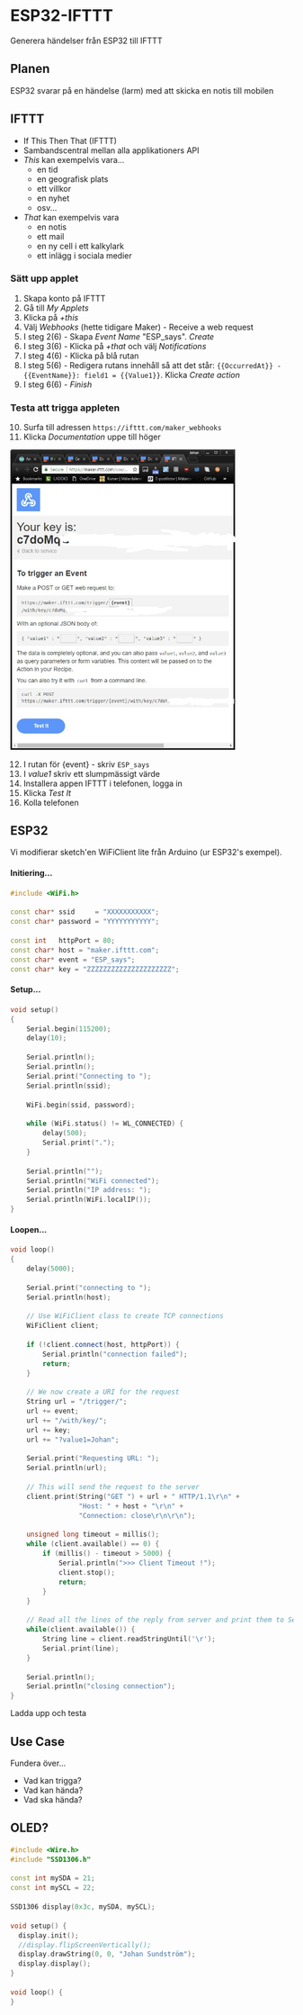 # ESP32-IFTTT
Generera händelser från ESP32 till IFTTT

## Planen
ESP32 svarar på en händelse (larm) med att skicka en notis till mobilen

## IFTTT
* If This Then That (IFTTT)
* Sambandscentral mellan alla applikationers API
* _This_ kan exempelvis vara...
  * en tid
  * en geografisk plats
  * ett villkor
  * en nyhet
  * osv...
* _That_ kan exempelvis vara 
  * en notis
  * ett mail
  * en ny cell i ett kalkylark
  * ett inlägg i sociala medier

### Sätt upp applet
1. Skapa konto på IFTTT
2. Gå till _My Applets_
3. Klicka på _+this_
4. Välj _Webhooks_ (hette tidigare Maker) - Receive a web request
5. I steg 2(6) - Skapa _Event Name_ "ESP_says". _Create_
6. I steg 3(6) - Klicka på _+that_ och välj _Notifications_
7. I steg 4(6) - Klicka på blå rutan
8. I steg 5(6) - Redigera rutans innehåll så att det står: ```{{OccurredAt}} - {{EventName}}: field1 = {{Value1}}```. Klicka _Create action_
9. I steg 6(6) - _Finish_

### Testa att trigga appleten
10. Surfa till adressen ```https://ifttt.com/maker_webhooks```
11. Klicka _Documentation_ uppe till höger

<img src="https://github.com/johansundstrom/esp32-ifttt/blob/master/images/ifttt_01.jpg" width="400">

12. I rutan för {event} - skriv ```ESP_says```
13. I _value1_ skriv ett slumpmässigt värde
14. Installera appen IFTTT i telefonen, logga in
15. Klicka _Test It_
16. Kolla telefonen

## ESP32
Vi modifierar sketch'en WiFiClient lite från Arduino (ur ESP32's exempel).

#### Initiering...
```c++
#include <WiFi.h>

const char* ssid     = "XXXXXXXXXXX";
const char* password = "YYYYYYYYYYY";

const int   httpPort = 80;
const char* host = "maker.ifttt.com";
const char* event = "ESP_says";
const char* key = "ZZZZZZZZZZZZZZZZZZZZZ";
```

#### Setup...
```c++
void setup()
{
    Serial.begin(115200);
    delay(10);

    Serial.println();
    Serial.println();
    Serial.print("Connecting to ");
    Serial.println(ssid);

    WiFi.begin(ssid, password);

    while (WiFi.status() != WL_CONNECTED) {
        delay(500);
        Serial.print(".");
    }

    Serial.println("");
    Serial.println("WiFi connected");
    Serial.println("IP address: ");
    Serial.println(WiFi.localIP());
}
```

#### Loopen...

```c++
void loop()
{
    delay(5000);

    Serial.print("connecting to ");
    Serial.println(host);

    // Use WiFiClient class to create TCP connections
    WiFiClient client;

    if (!client.connect(host, httpPort)) {
        Serial.println("connection failed");
        return;
    }

    // We now create a URI for the request
    String url = "/trigger/";
    url += event;
    url += "/with/key/";
    url += key;
    url += "?value1=Johan";

    Serial.print("Requesting URL: ");
    Serial.println(url);

    // This will send the request to the server
    client.print(String("GET ") + url + " HTTP/1.1\r\n" +
                 "Host: " + host + "\r\n" +
                 "Connection: close\r\n\r\n");
                 
    unsigned long timeout = millis();
    while (client.available() == 0) {
        if (millis() - timeout > 5000) {
            Serial.println(">>> Client Timeout !");
            client.stop();
            return;
        }
    }

    // Read all the lines of the reply from server and print them to Serial
    while(client.available()) {
        String line = client.readStringUntil('\r');
        Serial.print(line);
    }

    Serial.println();
    Serial.println("closing connection");
}
```

Ladda upp och testa

## Use Case
Fundera över...
* Vad kan trigga?
* Vad kan hända?
* Vad ska hända?

## OLED?

```c++
#include <Wire.h>
#include "SSD1306.h" 

const int mySDA = 21;
const int mySCL = 22;

SSD1306 display(0x3c, mySDA, mySCL);

void setup() {
  display.init();
  //display.flipScreenVertically();
  display.drawString(0, 0, "Johan Sundström");
  display.display();
}

void loop() {
}
```
